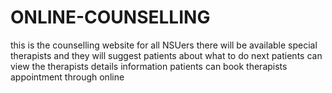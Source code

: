 # ONLINE-COUNSELLING
this is the counselling website for all NSUers
there will be available special therapists and they will suggest patients about what to do next
patients can view the therapists details information 
patients can book therapists appointment through online
